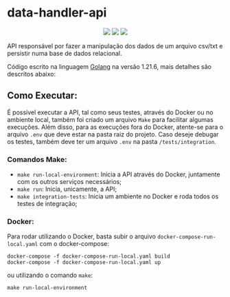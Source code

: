 # data-handler-api

<p align="center">
  <img src="https://img.shields.io/badge/Golang-v1.21.6-blue"/>
  <img src="https://github.com/JuniorJDS/data-handler-api/actions/workflows/e2e_tests.yaml/badge.svg">
  <img src="https://github.com/JuniorJDS/data-handler-api/actions/workflows/golangci-lint.yaml/badge.svg">
</p>

API responsável por fazer a manipulação dos dados de um arquivo csv/txt e persistir numa base de dados relacional.

Código escrito na linguagem <a href="https://go.dev/" target="_blank">Golang</a> na versão 1.21.6, mais detalhes são descritos abaixo:

## Como Executar:

É possível executar a API, tal como seus testes, através do Docker ou no ambiente local, também foi criado um arquivo `Make` para facilitar algumas execuções. Além disso, para as execuções fora do Docker, atente-se para o arquivo `.env` que deve estar na pasta raiz do projeto. Caso deseje debugar os testes, também deve ter um arquivo `.env` na pasta `/tests/integration`.

### Comandos Make:

- `make run-local-environment`: Inicia a API através do Docker, juntamente com os outros serviços necessários;
- `make run`: Inicia, unicamente, a API;
- `make integration-tests`: Inicia um ambiente no Docker e roda todos os testes de integração;

### Docker:

Para rodar utilizando o Docker, basta subir o arquivo `docker-compose-run-local.yaml` com o docker-compose:

```
docker-compose -f docker-compose-run-local.yaml build
docker-compose -f docker-compose-run-local.yaml up
```

ou utilizando o comando `make`:

```
make run-local-environment
```
